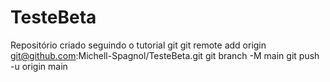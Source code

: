 # TesteBeta
Repositório criado seguindo o tutorial git
git remote add origin git@github.com:Michell-Spagnol/TesteBeta.git
git branch -M main
git push -u origin main
